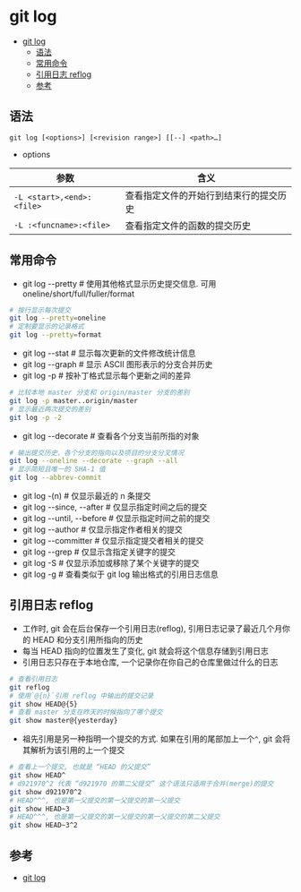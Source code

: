 # git log

- [git log](#git-log)
  - [语法](#%E8%AF%AD%E6%B3%95)
  - [常用命令](#%E5%B8%B8%E7%94%A8%E5%91%BD%E4%BB%A4)
  - [引用日志 reflog](#%E5%BC%95%E7%94%A8%E6%97%A5%E5%BF%97-reflog)
  - [参考](#%E5%8F%82%E8%80%83)

## 语法

`git log [<options>] [<revision range>] [[--] <path>…​]`

- options

| 参数 | 含义 |
| --- | --- |
| `-L <start>,<end>:<file>` | 查看指定文件的开始行到结束行的提交历史 |
| `-L :<funcname>:<file>` | 查看指定文件的函数的提交历史 |

## 常用命令

- git log --pretty              # 使用其他格式显示历史提交信息. 可用 oneline/short/full/fuller/format

```sh
# 按行显示每次提交
git log --pretty=oneline
# 定制要显示的记录格式
git log --pretty=format
```

- git log --stat                # 显示每次更新的文件修改统计信息
- git log --graph               # 显示 ASCII 图形表示的分支合并历史
- git log -p                    # 按补丁格式显示每个更新之间的差异

```sh
# 比较本地 master 分支和 origin/master 分支的差别
git log -p master..origin/master
# 显示最近两次提交的差别
git log -p -2
```

- git log --decorate            # 查看各个分支当前所指的对象

```sh
# 输出提交历史、各个分支的指向以及项目的分支分叉情况
git log --oneline --decorate --graph --all
# 显示简短且唯一的 SHA-1 值
git log --abbrev-commit
```

- git log -(n)                  # 仅显示最近的 n 条提交
- git log --since, --after      # 仅显示指定时间之后的提交
- git log --until, --before     # 仅显示指定时间之前的提交
- git log --author              # 仅显示指定作者相关的提交
- git log --committer           # 仅显示指定提交者相关的提交
- git log --grep                # 仅显示含指定关键字的提交
- git log -S                    # 仅显示添加或移除了某个关键字的提交
- git log -g                    # 查看类似于 git log 输出格式的引用日志信息

## 引用日志 reflog

- 工作时,  git 会在后台保存一个引用日志(reflog), 引用日志记录了最近几个月你的 HEAD 和分支引用所指向的历史
- 每当 HEAD 指向的位置发生了变化, git 就会将这个信息存储到引用日志
- 引用日志只存在于本地仓库, 一个记录你在你自己的仓库里做过什么的日志

```sh
# 查看引用日志
git reflog
# 使用`@{n}`引用 reflog 中输出的提交记录
git show HEAD@{5}
# 查看 master 分支在昨天的时候指向了哪个提交
git show master@{yesterday}
```

- 祖先引用是另一种指明一个提交的方式. 如果在引用的尾部加上一个`^`,  git 会将其解析为该引用的上一个提交

```sh
# 查看上一个提交, 也就是 “HEAD 的父提交”
git show HEAD^
# d921970^2 代表 “d921970 的第二父提交” 这个语法只适用于合并(merge)的提交
git show d921970^2
# HEAD^^^, 也是第一父提交的第一父提交的第一父提交
git show HEAD~3
# HEAD^^^, 也是第一父提交的第一父提交的第一父提交的第二父提交
git show HEAD~3^2
```

## 参考

- [git log](https://www.git-scm.com/docs/git-log)

